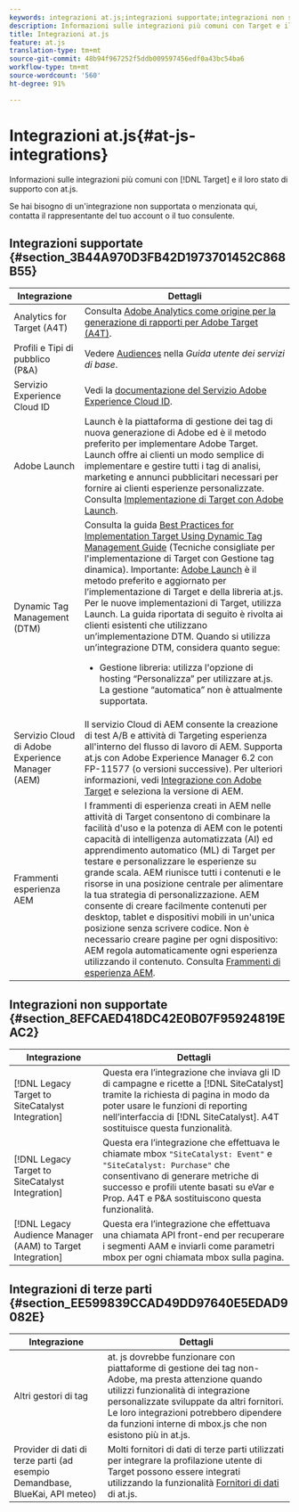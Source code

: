 ```yaml
---
keywords: integrazioni at.js;integrazioni supportate;integrazioni non supportate;integrazioni di terze parti
description: Informazioni sulle integrazioni più comuni con Target e il loro stato di supporto con at.js.
title: Integrazioni at.js
feature: at.js
translation-type: tm+mt
source-git-commit: 48b94f967252f5ddb009597456edf0a43bc54ba6
workflow-type: tm+mt
source-wordcount: '560'
ht-degree: 91%

---
```



# Integrazioni at.js{#at-js-integrations}

Informazioni sulle integrazioni più comuni con [!DNL Target] e il loro stato di supporto con at.js.

Se hai bisogno di un&#39;integrazione non supportata o menzionata qui, contatta il rappresentante del tuo account o il tuo consulente.

## Integrazioni supportate {#section_3B44A970D3FB42D1973701452C868B55}

| Integrazione | Dettagli |
|--- |--- |
| Analytics for Target (A4T) | Consulta [Adobe Analytics come origine per la generazione di rapporti per Adobe Target (A4T)](/help/c-integrating-target-with-mac/a4t/a4t.md#concept_7540C8C04259434AB6EE33B09F47A1DE). |
| Profili e Tipi di pubblico (P&amp;A) | Vedere [Audiences](https://experienceleague.adobe.com/docs/core-services/interface/audiences/audience-library.html) nella *Guida utente dei servizi di base*. |
| Servizio Experience Cloud ID | Vedi la [documentazione del Servizio Adobe Experience Cloud ID](https://experienceleague.adobe.com/docs/id-service/using/home.html). |
| Adobe Launch | Launch è la piattaforma di gestione dei tag di nuova generazione di Adobe ed è il metodo preferito per implementare Adobe Target. Launch offre ai clienti un modo semplice di implementare e gestire tutti i tag di analisi, marketing e annunci pubblicitari necessari per fornire ai clienti esperienze personalizzate.  Consulta [Implementazione di Target con Adobe Launch](/help/c-implementing-target/c-implementing-target-for-client-side-web/how-to-deployatjs/cmp-implementing-target-using-adobe-launch.md#topic_5234DDAEB0834333BD6BA1B05892FC25). |
| Dynamic Tag Management (DTM) | Consulta la guida [Best Practices for Implementation Target Using Dynamic Tag Management Guide](https://experienceleague.adobe.com/docs/dtm/implementing/overview.html) (Tecniche consigliate per l&#39;implementazione di Target con Gestione tag dinamica).   Importante: [Adobe Launch](/help/c-implementing-target/c-implementing-target-for-client-side-web/how-to-deployatjs/cmp-implementing-target-using-adobe-launch.md#topic_5234DDAEB0834333BD6BA1B05892FC25) è il metodo preferito e aggiornato per l’implementazione di Target e della libreria at.js. Per le nuove implementazioni di Target, utilizza Launch. La guida riportata di seguito è rivolta ai clienti esistenti che utilizzano un’implementazione DTM.   Quando si utilizza un’integrazione DTM, considera quanto segue: <ul><li>Gestione libreria: utilizza l&#39;opzione di hosting “Personalizza” per utilizzare at.js. La gestione “automatica” non è attualmente supportata. </li></ul> |
| Servizio Cloud di Adobe Experience Manager (AEM) | Il servizio Cloud di AEM consente la creazione di test A/B e attività di Targeting esperienza all&#39;interno del flusso di lavoro di AEM. Supporta at.js con Adobe Experience Manager 6.2 con FP-11577 (o versioni successive). Per ulteriori informazioni, vedi [Integrazione con Adobe Target](https://helpx.adobe.com/experience-manager/6-2/sites/administering/using/target.html) e seleziona la versione di AEM. |
| Frammenti esperienza AEM | I frammenti di esperienza creati in AEM nelle attività di Target consentono di combinare la facilità d&#39;uso e la potenza di AEM con le potenti capacità di intelligenza automatizzata (AI) ed apprendimento automatico (ML) di Target per testare e personalizzare le esperienze su grande scala.  AEM riunisce tutti i contenuti e le risorse in una posizione centrale per alimentare la tua strategia di personalizzazione. AEM consente di creare facilmente contenuti per desktop, tablet e dispositivi mobili in un&#39;unica posizione senza scrivere codice. Non è necessario creare pagine per ogni dispositivo: AEM regola automaticamente ogni esperienza utilizzando il contenuto.  Consulta [Frammenti di esperienza AEM](/help/c-experiences/c-manage-content/aem-experience-fragments.md#topic_1E1E4EA01F074349B2CF8785387B5FE8). |

## Integrazioni non supportate {#section_8EFCAED418DC42E0B07F95924819EAC2}

| Integrazione | Dettagli |
|--- |--- |
| [!DNL Legacy Target to SiteCatalyst Integration] | Questa era l’integrazione che inviava gli ID di campagne e ricette a [!DNL SiteCatalyst] tramite la richiesta di pagina in modo da poter usare le funzioni di reporting nell’interfaccia di [!DNL SiteCatalyst]. A4T sostituisce questa funzionalità. |
| [!DNL Legacy Target to SiteCatalyst Integration] | Questa era l’integrazione che effettuava le chiamate mbox `"SiteCatalyst: Event"` e `"SiteCatalyst: Purchase"` che consentivano di generare metriche di successo e profili utente basati su eVar e Prop. A4T e P&amp;A sostituiscono questa funzionalità. |
| [!DNL Legacy Audience Manager (AAM) to Target Integration] | Questa era l’integrazione che effettuava una chiamata API front-end per recuperare i segmenti AAM e inviarli come parametri mbox per ogni chiamata mbox sulla pagina. |

## Integrazioni di terze parti {#section_EE599839CCAD49DD97640E5EDAD9082E}

| Integrazione | Dettagli |
|--- |--- |
| Altri gestori di tag | at. js dovrebbe funzionare con piattaforme di gestione dei tag non-Adobe, ma presta attenzione quando utilizzi funzionalità di integrazione personalizzate sviluppate da altri fornitori. Le loro integrazioni potrebbero dipendere da funzioni interne di mbox.js che non esistono più in at.js. |
| Provider di dati di terze parti (ad esempio Demandbase, BlueKai, API meteo) | Molti fornitori di dati di terze parti utilizzati per integrare la profilazione utente di Target possono essere integrati utilizzando la funzionalità [Fornitori di dati](/help/c-implementing-target/c-implementing-target-for-client-side-web/targetgobalsettings.md#data-providers) di at.js. |